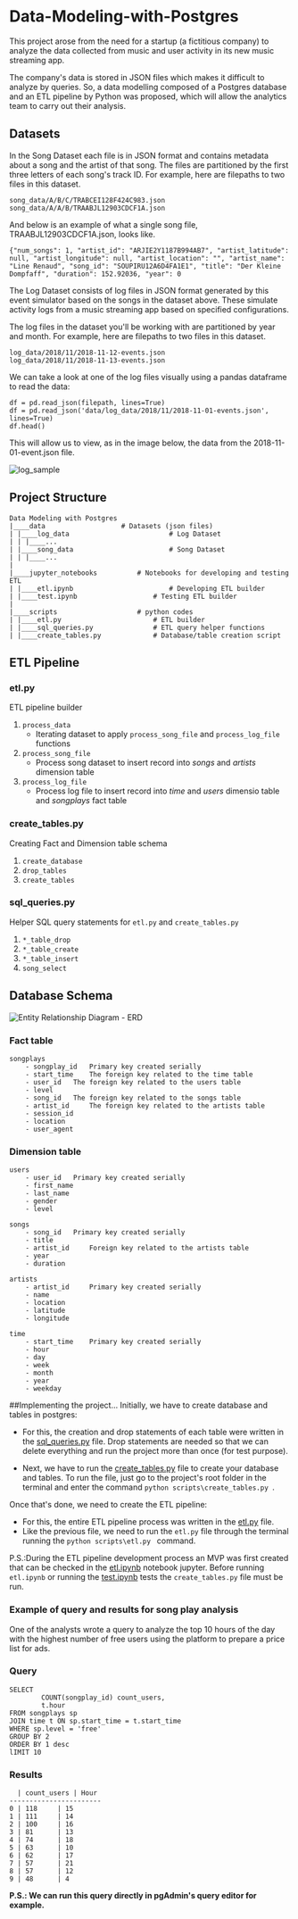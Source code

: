 # Data-Modeling-with-Postgres
This project arose from the need for a startup (a fictitious company) to analyze the data collected from music and user activity in its new music streaming app. 

The company's data is stored in JSON files which makes it difficult to analyze by queries. So, a data modelling composed of a Postgres database and an ETL pipeline by Python was proposed, which will allow the analytics team to carry out their analysis. 

## Datasets
In the Song Dataset each file is in JSON format and contains metadata about a song and the artist of that song. The files are partitioned by the first three letters of each song's track ID. For example, here are filepaths to two files in this dataset.

```
song_data/A/B/C/TRABCEI128F424C983.json
song_data/A/A/B/TRAABJL12903CDCF1A.json
```

And below is an example of what a single song file, TRAABJL12903CDCF1A.json, looks like.
```
{"num_songs": 1, "artist_id": "ARJIE2Y1187B994AB7", "artist_latitude": null, "artist_longitude": null, "artist_location": "", "artist_name": "Line Renaud", "song_id": "SOUPIRU12A6D4FA1E1", "title": "Der Kleine Dompfaff", "duration": 152.92036, "year": 0
```

The Log Dataset consists of log files in JSON format generated by this event simulator based on the songs in the dataset above. These simulate activity logs from a music streaming app based on specified configurations.

The log files in the dataset you'll be working with are partitioned by year and month. For example, here are filepaths to two files in this dataset.

```
log_data/2018/11/2018-11-12-events.json
log_data/2018/11/2018-11-13-events.json
```

We can take a look at one of the log files visually using a pandas dataframe to read the data:
```
df = pd.read_json(filepath, lines=True)
df = pd.read_json('data/log_data/2018/11/2018-11-01-events.json', lines=True)
df.head()
```
This will allow us to view, as in the image below, the data from the 2018-11-01-event.json file.

![log_sample](/img/log_data.png)




## Project Structure

```
Data Modeling with Postgres
|____data			        # Datasets (json files)
| |____log_data                         # Log Dataset 
| | |____...
| |____song_data                        # Song Dataset 
| | |____...
|
|____jupyter_notebooks			# Notebooks for developing and testing ETL
| |____etl.ipynb    	    	        # Developing ETL builder
| |____test.ipynb	    	        # Testing ETL builder
|
|____scripts        			# python codes
| |____etl.py		    	        # ETL builder
| |____sql_queries.py		        # ETL query helper functions
| |____create_tables.py		        # Database/table creation script
```


## ETL Pipeline
### etl.py
ETL pipeline builder

1. `process_data`
	* Iterating dataset to apply `process_song_file` and `process_log_file` functions
2. `process_song_file`
	* Process song dataset to insert record into _songs_ and _artists_ dimension table
3. `process_log_file`
	* Process log file to insert record into _time_ and _users_ dimensio table and _songplays_ fact table

### create_tables.py
Creating Fact and Dimension table schema

1. `create_database`
2. `drop_tables`
3. `create_tables`

### sql_queries.py
Helper SQL query statements for `etl.py` and `create_tables.py`

1. `*_table_drop`
2. `*_table_create`
3. `*_table_insert`
4. `song_select`


## Database Schema
![Entity Relationship Diagram - ERD](/img/sparkifydb_erd.png)

### Fact table
```
songplays
	- songplay_id 	Primary key created serially
	- start_time 	The foreign key related to the time table
	- user_id	The foreign key related to the users table
	- level
	- song_id 	The foreign key related to the songs table
	- artist_id 	The foreign key related to the artists table
	- session_id
	- location
	- user_agent
```

### Dimension table
```
users
	- user_id 	Primary key created serially
	- first_name
	- last_name
	- gender
	- level

songs
	- song_id 	Primary key created serially
	- title
	- artist_id     Foreign key related to the artists table
	- year
	- duration

artists
	- artist_id 	Primary key created serially
	- name
	- location
	- latitude
	- longitude

time
	- start_time 	Primary key created serially
	- hour
	- day
	- week
	- month
	- year
	- weekday
```
##Implementing the project...
Initially, we have to create database and tables in postgres:
* For this, the creation and drop statements of each table were written in the [sql_queries.py](https://github.com/Collumbus/Data-Modeling-with-Postgres/blob/main/scripts/sql_queries.py) file. Drop statements are needed so that we can delete everything and run the project more than once (for test purpose).

* Next, we have to run the [create_tables.py](https://github.com/KentHsu/Udacity-Data-Engineering-Nanodgree/blob/main/Data%20Modeling%20with%20Postgres/src/create_tables.py) file to create your database and tables.
To run the file, just go to the project's root folder in the terminal and enter the command ```python scripts\create_tables.py ```.

Once that's done, we need to create the ETL pipeline:
*  For this, the entire ETL pipeline process was written in the [etl.py](https://github.com/Collumbus/Data-Modeling-with-Postgres/blob/main/scripts/etl.py) file.
*  Like the previous file, we need to run the ```etl.py``` file through the terminal running the ```python scripts\etl.py ``` command.

P.S.:During the ETL pipeline development process an MVP was first created that can be checked in the [etl.ipynb](https://github.com/Collumbus/Data-Modeling-with-Postgres/blob/main/jupyter_notebooks/etl.ipynb) notebook jupyter. Before running ```etl.ipynb``` or running the [test.ipynb](https://github.com/Collumbus/Data-Modeling-with-Postgres/blob/main/jupyter_notebooks/test.ipynb) tests the ```create_tables.py``` file must be run.

### Example of query and results for song play analysis

One of the analysts wrote a query to analyze the top 10 hours of the day with the highest number of free users using the platform to prepare a price list for ads.

### Query
```
SELECT 
        COUNT(songplay_id) count_users,
        t.hour 
FROM songplays sp
JOIN time t ON sp.start_time = t.start_time
WHERE sp.level = 'free'
GROUP BY 2
ORDER BY 1 desc
lIMIT 10
```

### Results
```
  | count_users	| Hour
-----------------------
0 |	118     | 15
1 |	111     | 14
2 |	100     | 16
3 |	81      | 13
4 |	74      | 18
5 |	63      | 10
6 |	62      | 17
7 |	57      | 21
8 |	57      | 12
9 |	48      | 4
```
**P.S.: We can run this query directly in pgAdmin's query editor for example.**